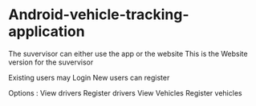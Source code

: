 # Android-vehicle-tracking-application

The suvervisor can either use the app or the website 
This is the Website version for the suvervisor

Existing users may Login
New users can register

Options : 
View drivers
Register drivers
View Vehicles
Register vehicles


